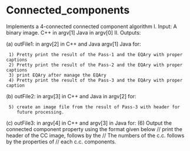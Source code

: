 # Connected_components
Implements a 4-connected connected component algorithm
I. Input: A binary image.
	     C++ in argv[1] 
	     Java in argv[0] 
II. Outputs: 

   (a) outFile1:   in argv[2] in C++ and Java argv[1] Java for:
  
	 1) Pretty print the result of the Pass-1 and the EQAry with proper captions
	 2) Pretty print the result of the Pass-2 and the EQAry with proper captions
	 3) print EQAry after manage the EQAry 
	 4) Pretty print the result of the Pass-3 and the EQAry with proper caption

   (b) outFile2:   in argv[3] in C++ and Java in argv[2] for:
 
	 5) create an image file from the result of Pass-3 with header for
		future processing.

   (c) outFile3: in argv[4] in C++ and argv[3] in Java for:
	 (6) Output the connected component property using the format given below
 				// print the header of the CC image, follows by the 
				// The numbers of the c.c. follows by the properties of 
				// each c.c. components.
